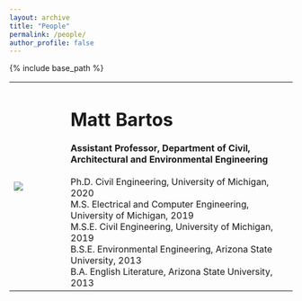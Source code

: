 ```yaml
---
layout: archive
title: "People"
permalink: /people/
author_profile: false
---
```


{% include base_path %}

<table class="fixed" cellspacing="0" cellpadding="0">
    <col width="20%" />
    <col />
    <tr valign="center">
        <td> <img src="https://mattbartos.com/images/profile.jpg"> </td>
        <td><h1>Matt Bartos</h1> <b>Assistant Professor, Department of Civil, Architectural and Environmental Engineering</b> <br> <br> Ph.D. Civil Engineering, University of Michigan, 2020 <br> M.S. Electrical and Computer Engineering, University of Michigan, 2019 <br> M.S.E. Civil Engineering, University of Michigan, 2019 <br> B.S.E. Environmental Engineering, Arizona State University, 2013 <br> B.A. English Literature, Arizona State University, 2013</td>
    </tr>
</table>
